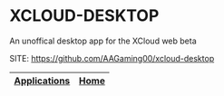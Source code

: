 # XCLOUD-DESKTOP
 
 An unoffical desktop app for the XCloud web beta
 
 SITE: https://github.com/AAGaming00/xcloud-desktop

 | [Applications](https://portable-linux-apps.github.io/apps.html) | [Home](https://portable-linux-apps.github.io)
 | --- | --- |
